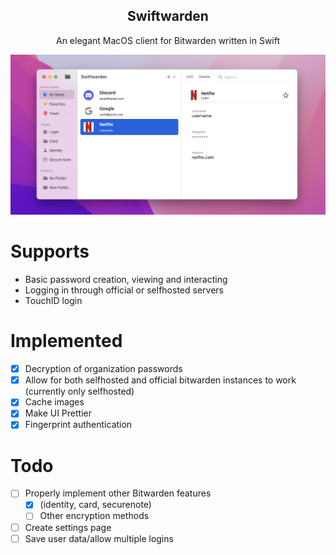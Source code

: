 <h2 align="center">Swiftwarden</h2>

<p align="center">
    An elegant MacOS client for Bitwarden written in Swift
</p>

<p align="center"><img src="Images/Light.png" width="864"></p>

# Supports
- Basic password creation, viewing and interacting
- Logging in through official or selfhosted servers
- TouchID login

# Implemented
- [X] Decryption of organization passwords
- [X] Allow for both selfhosted and official bitwarden instances to work (currently only selfhosted)
- [X] Cache images
- [X] Make UI Prettier
- [X] Fingerprint authentication

# Todo
- [ ] Properly implement other Bitwarden features 
    - [X] (identity, card, securenote) 
    - [ ] Other encryption methods
- [ ] Create settings page
- [ ] Save user data/allow multiple logins
